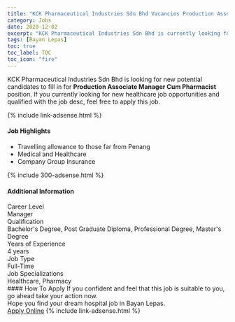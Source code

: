 ```yaml
---
title: "KCK Pharmaceutical Industries Sdn Bhd Vacancies Production Associate  Manager Cum Pharmacist" 
category: Jobs 
date: 2020-12-02 
excerpt: "KCK Pharmaceutical Industries Sdn Bhd is currently looking for suitable person to fill in the Production Associate  Manager Cum Pharmacist which positioned at Bayan Lepas" 
tags: [Bayan Lepas] 
toc: true 
toc_label: TOC 
toc_icon: "fire" 
--- 
```


<p>KCK Pharmaceutical Industries Sdn Bhd is looking for new potential candidates to fill in for <b>Production Associate  Manager Cum Pharmacist</b> position. If you currently looking for new healthcare job opportunities and qualified with the job desc, feel free to apply this job.
</p>{% include link-adsense.html %} 
<div><div><div><h4>Job Highlights</h4></div></div><div><ul><li><div><div><div><div></div></div></div><div><span>Travelling allowance to those far from Penang</span></div></div></li><li><div><div><div><div></div></div></div><div><span>Medical and Healthcare</span></div></div></li><li><div><div><div><div></div></div></div><div><span>Company Group Insurance</span></div></div></li></ul></div></div> 
{% include 300-adsense.html %} 
<div><div><div><h4>Additional Information</h4></div></div><div><div><div><div><div><div><div><div><span>Career Level</span></div></div><div><span>Manager</span></div></div></div></div><div><div><div><div><div><span>Qualification</span></div></div><div><span>Bachelor's Degree, Post Graduate Diploma, Professional Degree, Master's Degree</span></div></div></div></div><div><div><div><div><div><span>Years of Experience</span></div></div><div><span>4 years</span></div></div></div></div><div><div><div><div><div><span>Job Type</span></div></div><div><span>Full-Time</span></div></div></div></div><div><div><div><div><div><span>Job Specializations</span></div></div><div><span>Healthcare, Pharmacy</span></div></div></div></div></div></div></div></div> 
#### How To Apply 
If you confident and feel that this job is suitable to you, go ahead take your action now. <br/> 
Hope you find your dream hospital job in Bayan Lepas. <br/> 
<a href="https://www.jobstreet.com.my/en/job/production-associate-manager-cum-pharmacist-4435473?jobId=jobstreet-my-job-4435473&sectionRank=20&token=0~20e28f80-b4ba-4879-9203-766f991aea16&fr=SRP%20View%20In%20New%20Ta" class="btn btn--warning" target="_blank" rel="nofollow noopenner">Apply Online</a> 
{% include link-adsense.html %} 
